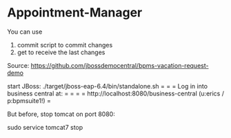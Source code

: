 # Appointment-Manager

You can use 
1. commit script to commit changes
2. get to receive the last changes


Source: https://github.com/jbossdemocentral/bpms-vacation-request-demo

start JBoss:
 ./target/jboss-eap-6.4/bin/standalone.sh 
=                                                                      =
=  Log in into business central at:                                    =
=                                                                      =
=    http://localhost:8080/business-central  (u:erics / p:bpmsuite1!)  =


But before, stop tomcat on port 8080:


sudo service tomcat7 stop 